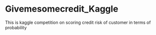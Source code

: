 # Givemesomecredit_Kaggle
This is kaggle competition on scoring credit risk of customer in terms of probability
